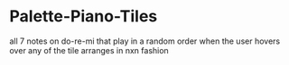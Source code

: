 # Palette-Piano-Tiles
all 7 notes on do-re-mi that play in a random order when the user hovers over any of the tile arranges in nxn fashion
